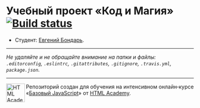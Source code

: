 # Учебный проект «Код и Магия» [![Build status][travis-image]][travis-url]

* Студент: [Евгений Бондарь](https://up.htmlacademy.ru/javascript/9/user/280531).

---

_Не удаляйте и не обращайте внимание на папки и файлы:_<br>
_`.editorconfig`, `.eslintrc`, `.gitattributes`, `.gitignore`, `.travis.yml`, `package.json`._

---

<a href="https://htmlacademy.ru/intensive/javascript"><img align="left" width="50" height="50" title="HTML Academy" src="https://up.htmlacademy.ru/static/img/intensive/javascript/logo-for-github.svg"></a>

Репозиторий создан для обучения на интенсивном онлайн‑курсе «[Базовый JavaScript](https://htmlacademy.ru/intensive/javascript)» от [HTML Academy](https://htmlacademy.ru).

[travis-image]: https://travis-ci.org/htmlacademy-javascript/280531-code-and-magick.svg?branch=master
[travis-url]: https://travis-ci.org/htmlacademy-javascript/280531-code-and-magick
